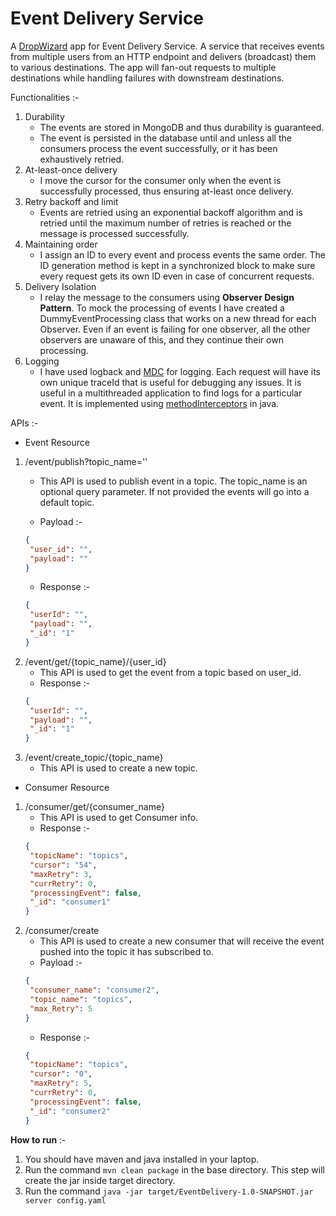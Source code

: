 # Event Delivery Service
A [DropWizard](https://www.dropwizard.io/en/stable/) app for Event Delivery Service. A service that receives events from multiple users from an HTTP
endpoint and delivers (broadcast) them to various destinations. 
The app will fan-out requests to multiple destinations while handling failures with downstream destinations.

Functionalities :-
1. Durability
   * The events are stored in MongoDB and thus durability is guaranteed. 
   * The event is persisted in the database until and unless all the consumers process the event successfully, or it has been exhaustively retried. 
2. At-least-once delivery
   * I move the cursor for the consumer only when the event is successfully processed, thus ensuring at-least once delivery.
3. Retry backoff and limit
   * Events are retried using an exponential backoff algorithm and is retried until the maximum number of retries is reached or the message is processed successfully. 
4. Maintaining order
   * I assign an ID to every event and process events the same order. The ID generation method is kept in a synchronized block 
   to make sure every request gets its own ID even in case of concurrent requests. 
5. Delivery Isolation
   * I relay the message to the consumers using **Observer Design Pattern**. To mock the processing of events I have created 
   a DummyEventProcessing class that works on a new thread for each Observer. Even if an event is failing for one observer, all the other observers 
   are unaware of this, and they continue their own processing.
6. Logging
   * I have used logback and [MDC](https://logback.qos.ch/manual/mdc.html) for logging. Each request will have its own unique traceId that is useful for 
   debugging any issues. It is useful in a multithreaded application to find logs for a particular event. It is implemented 
   using [methodInterceptors](https://docs.spring.io/spring-framework/docs/current/javadoc-api/org/aopalliance/intercept/MethodInterceptor.html) in java.

APIs :-
- Event Resource
1. /event/publish?topic_name=''
   * This API is used to publish event in a topic. The topic_name is an optional query parameter. If not provided the events will go into a default topic.
   
   * Payload :-
   ```json
   {
    "user_id": "",
    "payload": ""
   }
   ```
   * Response :-
   ```json
   {
    "userId": "",
    "payload": "",
    "_id": "1"
   }
   ```
2. /event/get/{topic_name}/{user_id}
   * This API is used to get the event from a topic based on user_id.
   * Response :-
   ```json
   {
    "userId": "",
    "payload": "",
    "_id": "1"
   }
   ```
3. /event/create_topic/{topic_name}
   * This API is used to create a new topic.

- Consumer Resource
1. /consumer/get/{consumer_name}
   * This API is used to get Consumer info.
   * Response :-
   ```json
   {
    "topicName": "topics",
    "cursor": "54",
    "maxRetry": 3,
    "currRetry": 0,
    "processingEvent": false,
    "_id": "consumer1"
   }
   ```
2. /consumer/create
   * This API is used to create a new consumer that will receive the event pushed into the topic it has subscribed to.
   * Payload :-
   ```json
   {
    "consumer_name": "consumer2",
    "topic_name": "topics",
    "max_Retry": 5
   }
   ```
   * Response :-
   ```json
   {
    "topicName": "topics",
    "cursor": "0",
    "maxRetry": 5,
    "currRetry": 0,
    "processingEvent": false,
    "_id": "consumer2"
   }
   ```
   
**How to run** :-
1. You should have maven and java installed in your laptop.
2. Run the command ``mvn clean package`` in the base directory. This step will create the jar inside target directory.
3. Run the command ``java -jar target/EventDelivery-1.0-SNAPSHOT.jar server config.yaml``